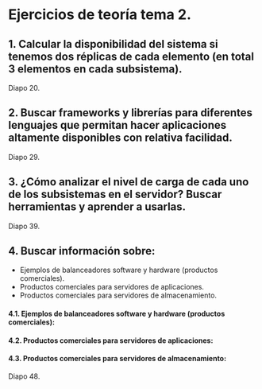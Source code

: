 # Ejercicios de teoría tema 2.

## 1. Calcular la disponibilidad del sistema si tenemos dos réplicas de cada elemento (en total 3 elementos en cada subsistema).
Diapo 20.

## 2. Buscar frameworks y librerías para diferentes lenguajes que permitan hacer aplicaciones altamente disponibles con relativa facilidad.
Diapo 29.

## 3. ¿Cómo analizar el nivel de carga de cada uno de los subsistemas en el servidor? Buscar herramientas y aprender a usarlas.
Diapo 39.

## 4. Buscar información sobre:
+ Ejemplos de balanceadores software y hardware (productos comerciales).
+ Productos comerciales para servidores de aplicaciones.
+ Productos comerciales para servidores de almacenamiento.

#### 4.1. Ejemplos de balanceadores software y hardware (productos comerciales):

#### 4.2. Productos comerciales para servidores de aplicaciones:

#### 4.3. Productos comerciales para servidores de almacenamiento:

Diapo 48.

